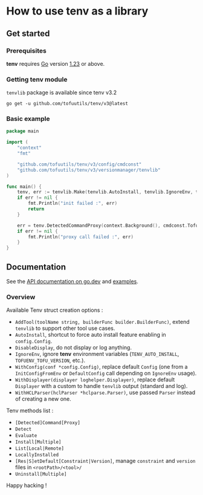 # How to use tenv as a library

## Get started

### Prerequisites

**tenv** requires [Go](https://go.dev) version [1.23](https://go.dev/doc/devel/release#go1.23.0) or above.

### Getting tenv module

`tenvlib` package is available since tenv v3.2

```console
go get -u github.com/tofuutils/tenv/v3@latest
```

### Basic example

```go
package main

import (
    "context"
    "fmt"

    "github.com/tofuutils/tenv/v3/config/cmdconst"
    "github.com/tofuutils/tenv/v3/versionmanager/tenvlib"
)

func main() {
    tenv, err := tenvlib.Make(tenvlib.AutoInstall, tenvlib.IgnoreEnv, tenvlib.DisableDisplay)
    if err != nil {
        fmt.Println("init failed :", err)
        return
    }

    err = tenv.DetectedCommandProxy(context.Background(), cmdconst.TofuName, "version")
    if err != nil {
        fmt.Println("proxy call failed :", err)
    }
}
```

## Documentation

See the [API documentation on go.dev](https://pkg.go.dev/github.com/tofuutils/tenv/v3/versionmanager/tenvlib) and [examples](https://github.com/tofuutils/tenv/tree/main/versionmanager/tenvlib/examples).

### Overview

Available Tenv struct creation options :

- `AddTool(toolName string, builderFunc builder.BuilderFunc)`, extend `tenvlib` to support other tool use cases.
- `AutoInstall`, shortcut to force auto install feature enabling in `config.Config`.
- `DisableDisplay`, do not display or log anything.
- `IgnoreEnv`, ignore **tenv** environment variables (`TENV_AUTO_INSTALL`, `TOFUENV_TOFU_VERSION`, etc.).
- `WithConfig(conf *config.Config)`, replace default `Config` (one from a `InitConfigFromEnv` or `DefaultConfig` call depending on `IgnoreEnv` usage).
- `WithDisplayer(displayer loghelper.Displayer)`, replace default `Displayer` with a custom to handle `tenvlib` output (standard and log).
- `WithHCLParser(hclParser *hclparse.Parser)`, use passed `Parser` instead of creating a new one.

Tenv methods list :

- `[Detected]Command[Proxy]`
- `Detect`
- `Evaluate`
- `Install[Multiple]`
- `List[Local|Remote]`
- `LocallyInstalled`
- `[Res|S]etDefault[Constraint|Version]`, manage `constraint` and `version` files in `<rootPath>/<tool>/`
- `Uninstall[Multiple]`

Happy hacking !
